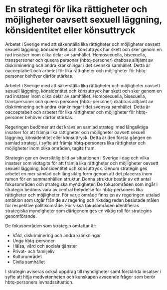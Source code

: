 # En strategi för lika rättigheter och möjligheter oavsett sexuell läggning, könsidentitet eller könsuttryck

Arbetet i Sverige med att säkerställa lika rättigheter och möjligheter oavsett sexuell läggning, könsidentitet och könsuttryck har skett och sker genom en rad insatser inom olika delar av samhället. Homosexuella, bisexuella, transpersoner och queera personer (hbtq-personer) drabbas alltjämt av diskriminering och andra kränkningar i det svenska samhället. Detta är oacceptabelt och arbetet för lika rättigheter och möjligheter för hbtq-personer behöver därför stärkas.

Arbetet i Sverige med att säkerställa lika rättigheter och möjligheter oavsett sexuell läggning, könsidentitet och könsuttryck har skett och sker genom en rad insatser inom olika delar av samhället. Homosexuella, bisexuella, transpersoner och queera personer (hbtq-personer) drabbas alltjämt av diskriminering och andra kränkningar i det svenska samhället. Detta är oacceptabelt och arbetet för lika rättigheter och möjligheter för hbtq-personer behöver därför stärkas.

Regeringen bedömer att det krävs en samlad strategi med långsiktiga insatser för att främja lika rättigheter och möjligheter oavsett sexuell läggning, könsidentitet eller könsuttryck. Detta är den första gången en samlad strategi, i syfte att främja hbtq-personers lika rättigheter och möjligheter inom olika områden, tagits fram.

Strategin ger en översiktlig bild av situationen i Sverige i dag och vilka insatser som vidtagits för att främja lika rättigheter och möjligheter oavsett sexuell läggning, könsidentitet och könsuttryck. Genom strategin ges arbetet en mer samlad och långsiktig form genom att det placeras inom ramen för en sammanhållen struktur. Denna struktur består av ett antal fokusområden och strategiska myndigheter. De fokusområden som ingår i strategin bedöms vara av central betydelse för hbtq-personers lika rättigheter och möjligheter. För varje område finns en av regeringen uttalad ambition som utgår från de av regering och riksdag redan beslutade målen för respektive politikområde. För vissa fokusområden identifieras strategiska myndigheter som därigenom ges en viktig roll för strategins genomförande.

De fokusområden som strategin omfattar är:

* Våld, diskriminering och andra kränkningar
* Unga hbtq-personer
* Hälsa, vård och sociala tjänster
* Privat- och familjeliv
* Kulturområdet
* Civila samhället

I strategin aviseras också uppdrag till myndigheter samt förstärkta insatser i syfte att höja medvetenheten och kunskapen avseende frågor som berör hbtq-personers levnadssituation.
